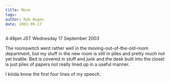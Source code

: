 ```yaml
---
title: Move
tags: 
author: Rob Nugen
date: 2003-09-17
---
```


<p class=date>4:48pm JST Wednesday 17 September 2003</p>

<p>The roomswitch went rather well in the moving-out-of-the-old-room
department, but my stuff in the new room is still in piles and pretty
much not yet livable.  Bed is covered in stuff and junk and the desk
built into the closet is just piles of papers not really lined up in a
useful manner.</p>

<p>I kinda know the first four lines of my speech.</p>
